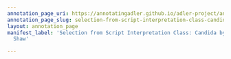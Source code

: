 ```yaml
---
annotation_page_uri: https://annotatingadler.github.io/adler-project/annotations/selection-from-script-interpretation-class-candida-by-george-bernard-shaw-canvas-1-inaudible.json
annotation_page_slug: selection-from-script-interpretation-class-candida-by-george-bernard-shaw-canvas-1-inaudible
layout: annotation_page
manifest_label: 'Selection from Script Interpretation Class: Candida by George Bernard
  Shaw'

---
```

